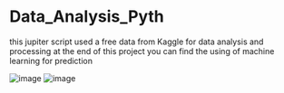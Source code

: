 # Data_Analysis_Pyth
this jupiter script used a free data from Kaggle for data analysis and processing
at the end of this project you can find the using of machine learning for prediction

![image](https://user-images.githubusercontent.com/71899711/211027386-3a38870d-9e36-4057-a50e-6ee1aa38a21f.png)
![image](https://user-images.githubusercontent.com/71899711/211027553-02471c75-fcc3-4b17-9484-9ecb63934840.png)
